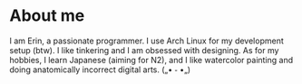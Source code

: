 # About me
I am Erin, a passionate programmer. I use Arch Linux for my development setup (btw). I like tinkering and I am obsessed with designing. As for my hobbies, I learn Japanese (aiming for N2), and I like watercolor painting and doing anatomically incorrect digital arts. („• ֊ •„) 
